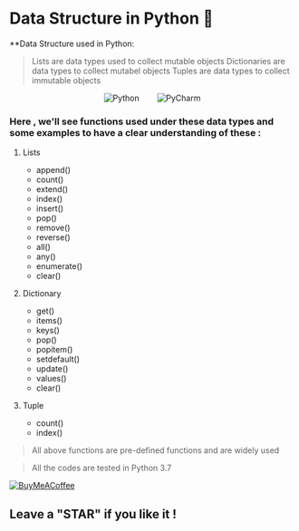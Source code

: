 # Data Structure in Python :purple_heart:

**Data Structure used in Python:
> Lists are data types used to collect mutable objects
> Dictionaries are data types to collect mutabel objects
> Tuples are data types to collect immutable objects

<div align="center">
  
  ![Python](https://img.shields.io/badge/Language-python-3670A0?style=for-the-badge&logo=python&logoColor=ffdd54) 
  &nbsp;&nbsp;&nbsp;&nbsp;&nbsp;&nbsp;
  ![PyCharm](https://img.shields.io/badge/IDE-pycharm-143?style=for-the-badge&logo=pycharm&logoColor=black&color=black&labelColor=green)
</div>

### Here , we'll see functions used under these data types and some examples to have a clear understanding of these :

1. Lists
   * append()
   * count()
   * extend()
   * index()
   * insert()
   * pop()
   * remove()
   * reverse()
   * all()
   * any()
   * enumerate()
   * clear()
   
2. Dictionary
   * get()
   * items()
   * keys()
   * pop()
   * popitem()
   * setdefault()
   * update()
   * values()
   * clear()
   
3. Tuple
   * count()
   * index()
   

> All above functions are pre-defined functions and are widely used

> All the codes are tested in Python 3.7 
> 
<a href="https://buymeacoffee.com/nitinkumar">![BuyMeACoffee](https://img.shields.io/badge/Buy%20Me%20a%20Coffee-ffdd00?style=for-the-badge&logo=buy-me-a-coffee&logoColor=black)</a>

## Leave a "STAR" if you like it !
